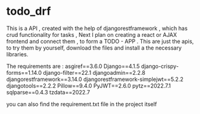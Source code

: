 # todo_drf

This is a API , created with the help of djangorestframework , which has crud functionality for tasks , Next I plan on creating a react or AJAX frontend and connect 
them , to form a TODO - APP . 
This are just the apis, to try them by yourself, download the files and install a the necessary libraries.

The requirements are : 
asgiref==3.6.0
Django==4.1.5
django-crispy-forms==1.14.0
django-filter==22.1
djangoadmin==2.2.8
djangorestframework==3.14.0
djangorestframework-simplejwt==5.2.2
djangotools==2.2.2
Pillow==9.4.0
PyJWT==2.6.0
pytz==2022.7.1
sqlparse==0.4.3
tzdata==2022.7


 you can also find the requirement.txt file in the project itself
